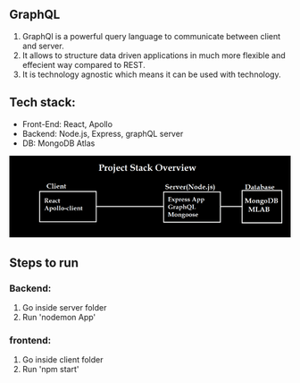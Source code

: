 ## GraphQL
1. GraphQl is a powerful query language to communicate between client and server.
2. It allows to structure data driven applications in much more flexible and effecient way compared to REST.
3. It is technology agnostic which means it can be used with technology.


## Tech stack:
- Front-End: React, Apollo
- Backend: Node.js, Express, graphQL server
- DB: MongoDB Atlas

![Techstack](techstack.png)

## Steps to run

### Backend:
1. Go inside server folder
2. Run 'nodemon App'

### frontend:
1. Go inside client folder
2. Run 'npm start'


